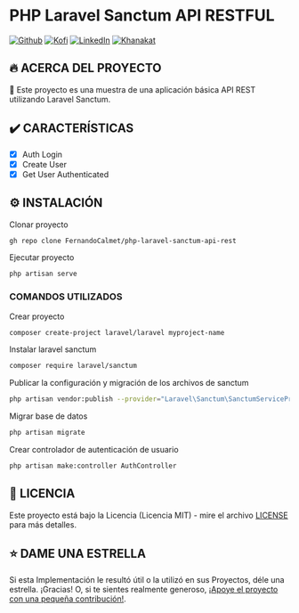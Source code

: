 # PHP Laravel Sanctum API RESTFUL

[![Github][github-shield]][github-url]
[![Kofi][kofi-shield]][kofi-url]
[![LinkedIn][linkedin-shield]][linkedin-url]
[![Khanakat][khanakat-shield]][khanakat-url]

## 🔥 ACERCA DEL PROYECTO

🦄 Este proyecto es una muestra de una aplicación básica API REST utilizando Laravel Sanctum.

## ✔️ CARACTERÍSTICAS

- [x] Auth Login
- [x] Create User
- [x] Get User Authenticated

## ⚙️ INSTALACIÓN

Clonar proyecto

```bash
gh repo clone FernandoCalmet/php-laravel-sanctum-api-rest
```

Ejecutar proyecto

```bash
php artisan serve
```

### COMANDOS UTILIZADOS

Crear proyecto

```bash
composer create-project laravel/laravel myproject-name
```

Instalar laravel sanctum

```bash
composer require laravel/sanctum
```

Publicar la configuración y migración de los archivos de sanctum

```bash
php artisan vendor:publish --provider="Laravel\Sanctum\SanctumServiceProvider"
```

Migrar base de datos

```bash
php artisan migrate
```

Crear controlador de autenticación de usuario

```bash
php artisan make:controller AuthController
```

## 📄 LICENCIA

Este proyecto está bajo la Licencia (Licencia MIT) - mire el archivo [LICENSE](LICENSE) para más detalles.

## ⭐️ DAME UNA ESTRELLA

Si esta Implementación le resultó útil o la utilizó en sus Proyectos, déle una estrella. ¡Gracias! O, si te sientes realmente generoso, [¡Apoye el proyecto con una pequeña contribución!](https://ko-fi.com/fernandocalmet).

<!--- reference style links --->
[github-shield]: https://img.shields.io/badge/-@fernandocalmet-%23181717?style=flat-square&logo=github
[github-url]: https://github.com/fernandocalmet
[kofi-shield]: https://img.shields.io/badge/-@fernandocalmet-%231DA1F2?style=flat-square&logo=kofi&logoColor=ff5f5f
[kofi-url]: https://ko-fi.com/fernandocalmet
[linkedin-shield]: https://img.shields.io/badge/-fernandocalmet-blue?style=flat-square&logo=Linkedin&logoColor=white&link=https://www.linkedin.com/in/fernandocalmet
[linkedin-url]: https://www.linkedin.com/in/fernandocalmet
[khanakat-shield]: https://img.shields.io/badge/khanakat.com-brightgreen?style=flat-square
[khanakat-url]: https://khanakat.com

